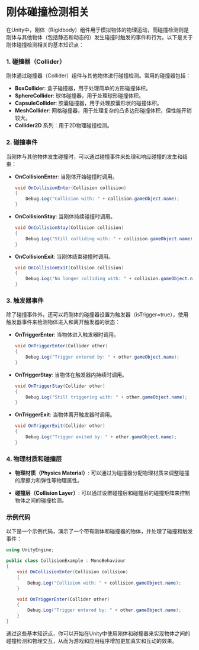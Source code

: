 # 刚体碰撞检测相关

在Unity中，刚体（Rigidbody）组件用于模拟物体的物理运动，而碰撞检测则是刚体与其他物体（包括静态和动态的）发生碰撞时触发的事件和行为。以下是关于刚体碰撞检测相关的基本知识点：

### 1. 碰撞器（Collider）

刚体通过碰撞器（Collider）组件与其他物体进行碰撞检测。常用的碰撞器包括：

- **BoxCollider**: 盒子碰撞器，用于处理简单的方形碰撞体积。
- **SphereCollider**: 球体碰撞器，用于处理球形碰撞体积。
- **CapsuleCollider**: 胶囊碰撞器，用于处理胶囊形状的碰撞体积。
- **MeshCollider**: 网格碰撞器，用于处理复杂的凸多边形碰撞体积，但性能开销较大。
- **Collider2D** 系列：用于2D物理碰撞检测。

### 2. 碰撞事件

当刚体与其他物体发生碰撞时，可以通过碰撞事件来处理和响应碰撞的发生和结束：

- **OnCollisionEnter**: 当刚体开始碰撞时调用。

  ```csharp
  void OnCollisionEnter(Collision collision)
  {
      Debug.Log("Collision with: " + collision.gameObject.name);
  }
  ```

- **OnCollisionStay**: 当刚体持续碰撞时调用。

  ```csharp
  void OnCollisionStay(Collision collision)
  {
      Debug.Log("Still colliding with: " + collision.gameObject.name);
  }
  ```

- **OnCollisionExit**: 当刚体结束碰撞时调用。

  ```csharp
  void OnCollisionExit(Collision collision)
  {
      Debug.Log("No longer colliding with: " + collision.gameObject.name);
  }
  ```

### 3. 触发器事件

除了碰撞事件外，还可以将刚体的碰撞器设置为触发器（isTrigger=true），使用触发器事件来检测物体进入和离开触发器的状态：

- **OnTriggerEnter**: 当物体进入触发器时调用。

  ```csharp
  void OnTriggerEnter(Collider other)
  {
      Debug.Log("Trigger entered by: " + other.gameObject.name);
  }
  ```

- **OnTriggerStay**: 当物体在触发器内持续时调用。

  ```csharp
  void OnTriggerStay(Collider other)
  {
      Debug.Log("Still triggering with: " + other.gameObject.name);
  }
  ```

- **OnTriggerExit**: 当物体离开触发器时调用。

  ```csharp
  void OnTriggerExit(Collider other)
  {
      Debug.Log("Trigger exited by: " + other.gameObject.name);
  }
  ```

### 4. 物理材质和碰撞层

- **物理材质（Physics Material）**: 可以通过为碰撞器分配物理材质来调整碰撞的摩擦力和弹性等物理属性。

- **碰撞层（Collision Layer）**: 可以通过设置碰撞层和碰撞层的碰撞矩阵来控制物体之间的碰撞检测。

### 示例代码

以下是一个示例代码，演示了一个带有刚体和碰撞器的物体，并处理了碰撞和触发事件：

```csharp
using UnityEngine;

public class CollisionExample : MonoBehaviour
{
    void OnCollisionEnter(Collision collision)
    {
        Debug.Log("Collision with: " + collision.gameObject.name);
    }

    void OnTriggerEnter(Collider other)
    {
        Debug.Log("Trigger entered by: " + other.gameObject.name);
    }
}
```

通过这些基本知识点，你可以开始在Unity中使用刚体和碰撞器来实现物体之间的碰撞检测和物理交互，从而为游戏和应用程序增加更加真实和互动的效果。